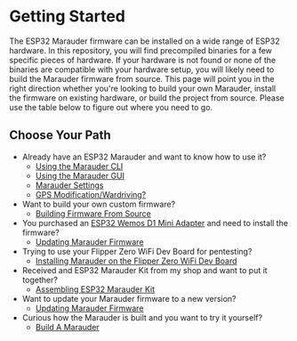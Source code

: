 # Getting Started
The ESP32 Marauder firmware can be installed on a wide range of ESP32 hardware. In this repository, you will find precompiled binaries for a few specific pieces of hardware. If your hardware is not found or none of the binaries are compatible with your hardware setup, you will likely need to build the Marauder firmware from source. This page will point you in the right direction whether you're looking to build your own Marauder, install the firmware on existing hardware, or build the project from source. Please use the table below to figure out where you need to go.

## Choose Your Path
- Already have an ESP32 Marauder and want to know how to use it?
    - [Using the Marauder CLI](cli)
    - [Using the Marauder GUI](applications)
    - [Marauder Settings](marauder-settings)
    - [GPS Modification/Wardriving?](gps-modification)
- Want to build your own custom firmware?
    - [Building Firmware From Source](installing-firmware-from-source)
- You purchased an [ESP32 Wemos D1 Mini Adapter](https://www.tindie.com/products/justcallmekoko/flipper-zero-esp32-wemos-d1-mini-adapter/) and need to install the firmware?
    - [Updating Marauder Firmware](update-firmware)
- Trying to use your Flipper Zero WiFi Dev Board for pentesting?
    - [Installing Marauder on the Flipper Zero WiFi Dev Board](flipper-zero)
- Received and ESP32 Marauder Kit from my shop and want to put it together?
    - [Assembling ESP32 Marauder Kit](esp32-marauder-kit)
- Want to update your Marauder firmware to a new version?
    - [Updating Marauder Firmware](update-firmware)
- Curious how the Marauder is built and you want to try it yourself?
    - [Build A Marauder](hardware)